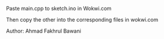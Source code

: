 Paste main.cpp to sketch.ino in Wokwi.com

Then copy the other into the corresponding files in wokwi.com

Author: Ahmad Fakhrul Bawani
